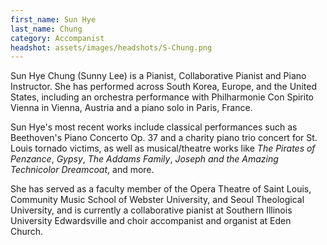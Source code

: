 ```yaml
---
first_name: Sun Hye
last_name: Chung
category: Accompanist
headshot: assets/images/headshots/S-Chung.png
---
```


Sun Hye Chung (Sunny Lee) is a Pianist, Collaborative Pianist and Piano Instructor. She has performed across South Korea, Europe, and the United States, including an orchestra performance with Philharmonie Con Spirito Vienna in Vienna, Austria and a piano solo in Paris, France.

Sun Hye's most recent works include classical performances such as Beethoven's Piano Concerto Op. 37 and a charity piano trio concert for St. Louis tornado victims, as well as musical/theatre works like *The Pirates of Penzance*, *Gypsy*, *The Addams Family*, *Joseph and the Amazing Technicolor Dreamcoat*, and more.

She has served as a faculty member of the Opera Theatre of Saint Louis, Community Music School of Webster University, and Seoul Theological University, and is currently a collaborative pianist at Southern Illinois University Edwardsville and choir accompanist and organist at Eden Church.
